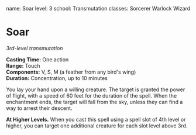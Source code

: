 name: Soar
level: 3
school: Transmutation
classes: Sorcerer
         Warlock
         Wizard

# Soar 
_3rd-level transmutation_ 

**Casting Time:** One action    
**Range:** Touch    
**Components:** V, S, M (a feather from any bird's wing)    
**Duration:** Concentration, up to 10 minutes 

You lay your hand upon a willing creature. The target is granted the power of flight, with a speed of 60 feet for the duration of the spell. When the enchantment ends, the target will fall from the sky, unless they can find a way to arrest their descent. 

**At Higher Levels.** When you cast this spell using a spell slot of 4th level or higher, you can target one additional creature for each slot level above 3rd. 
